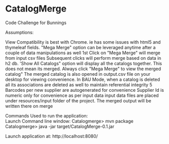 # CatalogMerge
Code Challenge for Bunnings


Assumptions:

View Compatibility is best with Chrome. ie has some issues with html5 and thymeleaf fields.
"Mega Merge" option can be leveraged anytime after a couple of data manipulations as well
1st Click on "Mega Merge" will merge from input csv files
Subsequent clicks will perform merge based on data in h2 db.
'Show All Catalogs" option will display all the catalogs together. This does not mean its merged. Always click "Mega Merge" to view the merged catalog"
The merged catalog is also opened in output.csv file on your desktop for viewing convenience.
In BAU Mode, when a catalog is deleted all its associations are deleted as well to maintain referential integrity
5 Barcodes per new supplier are autogenerated for convenience
Supplier Id is numeric only for convenience as per input data
input data files are placed under resources/input folder of the project. The merged output will be written there on merge


Commands Used to run the application:  
Launch Command line window: 
Catalogmerge> mvn package 
Catalogmerge> java -jar target/CatalogMerge-0.1.jar

Launch application at: http://localhost:8080/
